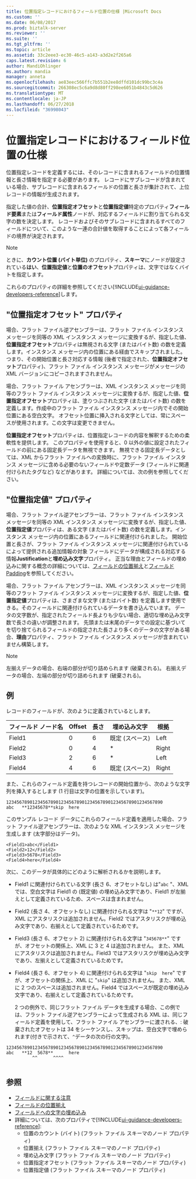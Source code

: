 ```yaml
---
title: 位置指定レコードにおけるフィールド位置の仕様 |Microsoft Docs
ms.custom: ''
ms.date: 06/08/2017
ms.prod: biztalk-server
ms.reviewer: ''
ms.suite: ''
ms.tgt_pltfrm: ''
ms.topic: article
ms.assetid: 33c2eee3-ec30-46c5-a143-a3d2e2f265a6
caps.latest.revision: 6
author: MandiOhlinger
ms.author: mandia
manager: anneta
ms.openlocfilehash: ae83eec566ffc7b551b2ee8dffd101dc99bc3c4a
ms.sourcegitcommit: 266308ec5c6a9d8d80ff298ee6051b4843c5d626
ms.translationtype: MT
ms.contentlocale: ja-JP
ms.lasthandoff: 06/27/2018
ms.locfileid: "36998043"
---
```

# <a name="specification-of-field-positions-within-positional-records"></a>位置指定レコードにおけるフィールド位置の仕様
位置指定レコードを定義するには、そのレコードに含まれるフィールドの位置情報と長さ情報を指定する必要があります。 レコードにサブレコードが含まれている場合、サブレコードに含まれるフィールドの位置と長さが集計されて、上位レコードの情報が生成されます。  
  
 指定した値の合計、**位置指定オフセット**と**位置指定値**特定のプロパティ**フィールド要素**または**フィールド属性**ノードが、対応するフィールドに割り当てられる文字の数を決定します。 レコードおよびそのサブレコードに含まれるすべてのフィールドについて、このような一連の合計値を取得することによって各フィールドの境界が決定されます。  
  
> [!NOTE]
>  ときに、**カウント位置 (バイト単位)** のプロパティ、**スキーマ**にノードが設定されている**はい**、**位置指定値**と**位置のオフセット**プロパティは、文字ではなくバイトを指定します。  

これらのプロパティの詳細を参照してください[!INCLUDE[ui-guidance-developers-reference](../includes/ui-guidance-developers-reference.md)]します。
  
## <a name="positional-offset-property"></a>"位置指定オフセット" プロパティ  
 場合、フラット ファイル逆アセンブラーは、フラット ファイル インスタンス メッセージを同等の XML インスタンス メッセージに変換するが、指定した値、**位置指定オフセット**プロパティは無視される文字 (またはバイト数) の数を定義します。インスタンス メッセージ内の位置にある経由でスキップされました。 つまり、その開始位置と長さ対応する情報 (後者で指定された、**位置指定オフセット**プロパティ)、フラット ファイル インスタンス メッセージがメッセージの XML バージョンにコピーされますされません。  
  
 場合、フラット ファイル アセンブラーは、XML インスタンス メッセージを同等のフラット ファイル インスタンス メッセージに変換するが、指定した値、**位置指定オフセット**プロパティは、塗りつぶされた文字 (またはバイト数) の数を定義します。作成中のフラット ファイル インスタンス メッセージ内でその開始位置にある空白文字。 オフセット位置に挿入される文字としては、常にスペースが使用されます。この文字は変更できません。  
  
 **位置指定オフセット**プロパティは、位置指定レコードの内容を解釈するための柔軟性を提供します。 このプロパティを使用すると、0 以外の値に設定されたフィールドの前にある固定長データを無視できます。 無視できる固定長データとしては、XML からフラット ファイルへの変換時に、フラット ファイル インスタンス メッセージに含める必要のないフィールドや定数データ (フィールドに関連付けられたタグなど) などがあります。 詳細については、次の例を参照してください。  
  
## <a name="positional-length-property"></a>"位置指定値" プロパティ  
 場合、フラット ファイル逆アセンブラーは、フラット ファイル インスタンス メッセージを同等の XML インスタンス メッセージに変換するが、指定した値、**位置指定値**プロパティは、ある文字 (またはバイト数) の数を定義します。インスタンス メッセージ内の位置にあるフィールドに関連付けられました。 開始位置と長さが、フラット ファイル インスタンス メッセージに関連付けられているによって提供される追加情報の対象 フィールドにデータが構成される対応する情報**Justification**と**埋め込み文字**プロパティ。 正当な理由とフィールドの埋め込みに関する概念の詳細については、[フィールドの位置揃え](../core/field-justification.md)と[フィールド Padding](../core/field-padding.md)を参照してください。  
  
 場合、フラット ファイル アセンブラーは、XML インスタンス メッセージを同等のフラット ファイル インスタンス メッセージに変換するが、指定した値、**位置指定値**プロパティは、さまざまな文字 (またはバイト数) を定義します使用できる。そのフィールドに関連付けられているデータを書き込んでいます。 データの文字数が、指定されたフィールド長よりも少ない場合、適切な埋め込み文字数で長さの違いが調整されます。 先頭または末尾のデータでの設定に基づいてを切り捨てられるフィールドの指定された長さより多くのデータの文字がある場合、**理由**プロパティ、フラット ファイル インスタンス メッセージが含まれていません構築します。  
  
> [!NOTE]
>  左揃えデータの場合、右端の部分が切り詰められます (破棄される)。 右揃えデータの場合、左端の部分が切り詰められます (破棄される)。  
  
## <a name="example"></a>例  
 レコードのフィールドが、次のように定義されているとします。  
  
|フィールド ノード名|Offset|長さ|埋め込み文字|根拠|  
|---------------------|------------|------------|-------------------|-------------------|  
|Field1|0|6|既定 (スペース)|Left|  
|Field2|0|4|*|Right|  
|Field3|2|6|*|Left|  
|Field4|4|6|既定 (スペース)|Right|  
  
 また、これらのフィールド定義を持つレコードの開始位置から、次のような文字列を挿入するとします (1 行目は文字の位置を示しています)。  
  
```  
123456789012345678901234567890123456789012345678901234567890  
abc   **12345678**skip  here  
```  
  
 このサンプル レコード データにこれらのフィールド定義を適用した場合、フラット ファイル逆アセンブラーは、次のような XML インスタンス メッセージを生成します (太字部分はデータ)。  
  
```  
<Field1>abc</Field1>  
<Field2>12</Field2>  
<Field3>5678</Field3>  
<Field4>here</Field4>  
```  
  
 次に、このデータが具体的にどのように解析されるかを説明します。  
  
- Field1 に関連付けられている文字 (長さ 6、オフセットなし) は"`abc` "、XML では、空白文字は Field1 の (既定値) の埋め込み文字であり、Field1 が左揃えとして定義されているため、スペースは含まれません。  
  
- Field2 (長さ 4、オフセットなし) に関連付けられる文字は "`**12`" ですが、XML にアスタリスクは追加されません。Field2 ではアスタリスクが埋め込み文字であり、右揃えとして定義されているためです。  
  
- Field3 (長さ 6、オフセット 2) に関連付けられる文字は "`345678**`" ですが、オフセットの関係上、XML に 3 と 4 は追加されません。 また、XML にアスタリスクは追加されません。Field3 ではアスタリスクが埋め込み文字であり、左揃えとして定義されているためです。  
  
- Field4 (長さ 6、オフセット 4) に関連付けられる文字は "`skip  here`" ですが、オフセットの関係上、XML に "`skip`" は追加されません。 また、XML に 2 つのスペースは追加されません。Field4 ではスペースが既定の埋め込み文字であり、右揃えとして定義されているためです。  
  
  2 つの例外で、同じフラット ファイル データを生成する場合、この例では、フラット ファイル逆アセンブラーによって生成される XML は、同じフィールド定義を使用して、フラット ファイル アセンブラーに渡される、: 破棄されたオフセットは 34 をシーケンスし、スキップは、空白文字で埋められます(付きで示されて、`^`データの次の行の文字)。  
  
```  
123456789012345678901234567890123456789012345678901234567890  
abc   **12  5678**      here  
          ^^      ^^^^  
  
```  
  
## <a name="see-also"></a>参照  
- [フィールドに関する注意](../core/field-considerations.md)    
- [フィールドの位置揃え](../core/field-justification.md)   
- [フィールドへの文字の埋め込み](../core/field-padding.md)   
- 詳細については、次のプロパティで[!INCLUDE[ui-guidance-developers-reference](../includes/ui-guidance-developers-reference.md)]:  
    - 位置のカウント (バイト) (フラット ファイル スキーマのノード プロパティ)  
    - 位置揃え (フラット ファイル スキーマのノード プロパティ)  
    - 埋め込み文字 (フラット ファイル スキーマのノード プロパティ) 
    - 位置指定オフセット (フラット ファイル スキーマのノード プロパティ)
    - 位置指定値 (フラット ファイル スキーマのノード プロパティ)